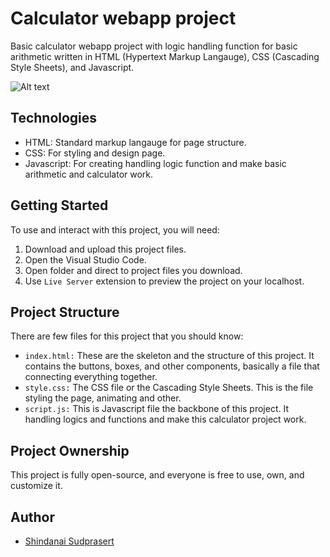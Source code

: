 # Calculator webapp project

Basic calculator webapp project with logic handling function for basic arithmetic written in HTML (Hypertext Markup Langauge), CSS (Cascading Style Sheets), and Javascript.

![Alt text](/calculator_webapp/assets/calculatorPreview.png)


## Technologies
- HTML: Standard markup langauge for page structure.
- CSS: For styling and design page.
- Javascript: For creating handling logic function and make basic arithmetic and calculator work.

## Getting Started
To use and interact with this project, you will need: 

1. Download and upload this project files.
2. Open the Visual Studio Code.
3. Open folder and direct to project files you download.
4. Use `Live Server` extension to preview the project on your localhost.

## Project Structure

There are few files for this project that you should know:

- `index.html:` These are the skeleton and the structure of this project. It contains the buttons, boxes, and other components, basically a file that connecting everything together.
- `style.css:` The CSS file or the Cascading Style Sheets. This is the file styling the page, animating and other.
- `script.js:` This is Javascript file the backbone of this project. It handling logics and functions and make this calculator project work.

## Project Ownership
This project is fully open-source, and everyone is free to use, own, and customize it.

## Author
- [Shindanai Sudprasert](https://github.com/shdnaicode)
